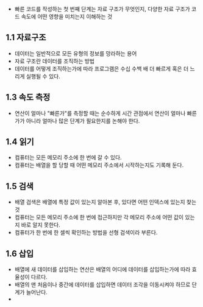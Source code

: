 - 빠른 코드를 작성하는 첫 번째 단계는 자료 구조가 무엇인지, 다양한 자료 구조가 코드 속도에 어떤 영향을 미치는지 이해하는 것

## 1.1 자료구조
- 데이터는 일반적으로 모든 유형의 정보를 망라하는 용어
- 자료 구조란 데이터를 조직하는 방법
- 데이터를 어떻게 조직하는가에 따라 프로그램은 수십 수백 배 더 빠르게 혹은 더 느리게 실행될 수 있다.

## 1.3 속도 측정
- 연산이 얼마나 "빠른가"를 측정할 때는 순수하게 시간 관점에서 연산이 얼마나 빠른가가 아니라 얼마나 많은 단계가 필요한지를 논해야 한다.

## 1.4 읽기
- 컴퓨터는 모든 메모리 주소에 한 번에 갈 수 있다.
- 컴퓨터는 배열을 할 당할 때 어떤 메모리 주소에서 시작하는지도 기록해 둔다.

## 1.5 검색
- 배열 검색은 배열에 특정 값이 있는지 알아본 후, 있다면 어떤 인덱스에 있는지 찾는 것
- 컴퓨터는 모든 메모리 주소에 한 번에 접근하지만 각 메모리 주소에 어떤 값이 있는지 바로 알지 못한다.
- 컴퓨터가 한 번에 한 셀씩 확인하는 방법을 선형 검색이라 부른다.

## 1.6 삽입
- 배열에 새 데이터를 삽입하는 연산은 배열의 어디에 데이터를 삽입하는가에 따라 효율성이 다르다.
- 배열의 맨 처음이나 중간에 데이터를 삽입하면 데이터 조각을 이동시켜야 하므로 단계가 늘어난다.
- 